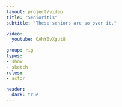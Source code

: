 ```yaml
---
layout: project/video
title: "Senioritis"
subtitle: "These seniors are so over it."

video:
  youtube: OAhY0vXgut8

group: rig
types:
- show
- sketch
roles:
- actor

header:
  dark: true
---
```

